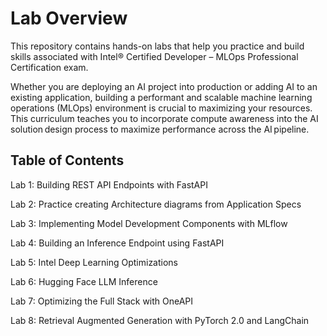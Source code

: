 # Lab Overview

This repository contains hands-on labs that help you practice and build skills associated with Intel® Certified Developer – MLOps Professional Certification exam.

Whether you are deploying an AI project into production or adding AI to an existing application, building a performant and scalable machine learning operations (MLOps) environment is crucial to maximizing your resources. This curriculum teaches you to incorporate compute awareness into the AI solution design process to maximize performance across the AI pipeline.  

## Table of Contents

Lab 1: Building REST API Endpoints with FastAPI

Lab 2: Practice creating Architecture diagrams from Application Specs

Lab 3: Implementing Model Development Components with MLflow

Lab 4: Building an Inference Endpoint using FastAPI

Lab 5: Intel Deep Learning Optimizations

Lab 6: Hugging Face LLM Inference

Lab 7: Optimizing the Full Stack with OneAPI

Lab 8: Retrieval Augmented Generation with PyTorch 2.0 and LangChain

